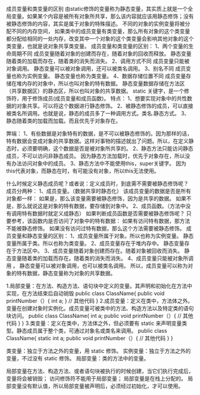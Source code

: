 成员变量和类变量的区别
由static修饰的变量称为静态变量，其实质上就是一个全局变量。如果某个内容是被所有对象所共享，那么该内容就应该用静态修饰；没有被静态修饰的内容，其实是属于对象的特殊描述。
不同的对象的实例变量将被分配不同的内存空间， 如果类中的成员变量有类变量，那么所有对象的这个类变量都分配给相同的一处内存，改变其中一个对象的这个类变量会影响其他对象的这个类变量，也就是说对象共享类变量。
成员变量和类变量的区别：
   1、两个变量的生命周期不同
      成员变量随着对象的创建而存在，随着对象的回收而释放。
      静态变量随着类的加载而存在，随着类的消失而消失。
   2、调用方式不同
      成员变量只能被对象调用。
      静态变量可以被对象调用，还可以被类名调用。
   3、别名不同
      成员变量也称为实例变量。
      静态变量也称为类变量。
   4、数据存储位置不同
      成员变量存储在堆内存的对象中，所以也叫对象的特有数据。
      静态变量数据存储在方法区（共享数据区）的静态区，所以也叫对象的共享数据。
static 关键字，是一个修饰符，用于修饰成员(成员变量和成员函数)。
   特点：
   1、想要实现对象中的共性数据的对象共享。可以将这个数据进行静态修饰。
   2、被静态修饰的成员，可以直接被类名所调用。也就是说，静态的成员多了一种调用方式。类名.静态方式。
    3、静态随着类的加载而加载。而且优先于对象存在。
 
弊端：
   1、有些数据是对象特有的数据，是不可以被静态修饰的。因为那样的话，特有数据会变成对象的共享数据。这样对事物的描述就出了问题。所以，在定义静态时，必须要明确，这个数据是否是被对象所共享的。
   2、静态方法只能访问静态成员，不可以访问非静态成员。
      因为静态方法加载时，优先于对象存在，所以没有办法访问对象中的成员。
   3、静态方法中不能使用this，super关键字。
      因为this代表对象，而静态在时，有可能没有对象，所以this无法使用。
 
什么时候定义静态成员呢？或者说：定义成员时，到底需不需要被静态修饰呢？
成员分两种：
   1、成员变量。（数据共享时静态化）
      该成员变量的数据是否是所有对象都一样：
      如果是，那么该变量需要被静态修饰，因为是共享的数据。 
      如果不是，那么就说这是对象的特有数据，要存储到对象中。 
   2、成员函数。（方法中没有调用特有数据时就定义成静态）
      如果判断成员函数是否需要被静态修饰呢？
      只要参考，该函数内是否访问了对象中的特有数据：
      如果有访问特有数据，那方法不能被静态修饰。
      如果没有访问过特有数据，那么这个方法需要被静态修饰。
成员变量和静态变量的区别：
   1、成员变量所属于对象。所以也称为实例变量。
      静态变量所属于类。所以也称为类变量。
   2、成员变量存在于堆内存中。
      静态变量存在于方法区中。
   3、成员变量随着对象创建而存在。随着对象被回收而消失。
      静态变量随着类的加载而存在。随着类的消失而消失。
   4、成员变量只能被对象所调用 。
      静态变量可以被对象调用，也可以被类名调用。
   所以，成员变量可以称为对象的特有数据，静态变量称为对象的共享数据。

   1.局部变量：在方法、构造方法、语句块中定义的变量。其声明和初始化在方法中实现，在方法结束后自动销毁
public class  ClassName{
    public void printNumber（）{
        int a;
    }
    // 其他代码
}
2.成员变量：定义在类中，方法体之外。变量在创建对象时实例化。成员变量可被类中的方法、构造方法以及特定类的语句块访问。
public class  ClassName{
    int a;
    public void printNumber（）{
        // 其他代码
    }
}
3.类变量：定义在类中，方法体之外，但必须要有 static 来声明变量类型。静态成员属于整个类，可通过对象名或类名来调用。
public class  ClassName{
    static int a;
    public void printNumber（）{
        // 其他代码
    }
}


类变量：独立于方法之外的变量，用 static 修饰。
实例变量：独立于方法之外的变量，不过没有 static 修饰。
局部变量：类的方法中的变量。

局部变量在方法、构造方法、或者语句块被执行的时候创建，当它们执行完成后，变量将会被销毁；
访问修饰符不能用于局部变量；
局部变量是在栈上分配的。
局部变量没有默认值，所以局部变量被声明后，必须经过初始化，才可以使用。